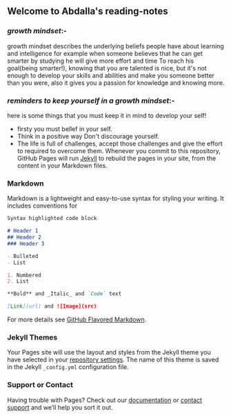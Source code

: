 ## Welcome to Abdalla's reading-notes

### *growth mindset*:-

 growth mindset describes the underlying beliefs people have about learning and intelligence for example when someone believes that he can get smarter by studying he will give more effort and time To reach his goal(being smarter!), knowing that you are talented is nice, but it's not enough to develop your skills and abilities and make you someone better than you were, also it gives you a passion for knowledge and knowing more.
 
### *reminders to keep yourself in a growth mindset*:-
here is some things that you must keep it in mind to develop your self!
* firsty you must bellef in your self.
* Think in a positive way Don't discourage yourself.
* The life is full of challenges, accept those challenges and give the effort to required to overcome them.
Whenever you commit to this repository, GitHub Pages will run [Jekyll](https://jekyllrb.com/) to rebuild the pages in your site, from the content in your Markdown files.

### Markdown

Markdown is a lightweight and easy-to-use syntax for styling your writing. It includes conventions for

```markdown
Syntax highlighted code block

# Header 1
## Header 2
### Header 3

- Bulleted
- List

1. Numbered
2. List

**Bold** and _Italic_ and `Code` text

[Link](url) and ![Image](src)
```

For more details see [GitHub Flavored Markdown](https://guides.github.com/features/mastering-markdown/).

### Jekyll Themes

Your Pages site will use the layout and styles from the Jekyll theme you have selected in your [repository settings](https://github.com/abdallakhattab/test/settings). The name of this theme is saved in the Jekyll `_config.yml` configuration file.

### Support or Contact

Having trouble with Pages? Check out our [documentation](https://docs.github.com/categories/github-pages-basics/) or [contact support](https://support.github.com/contact) and we’ll help you sort it out.

